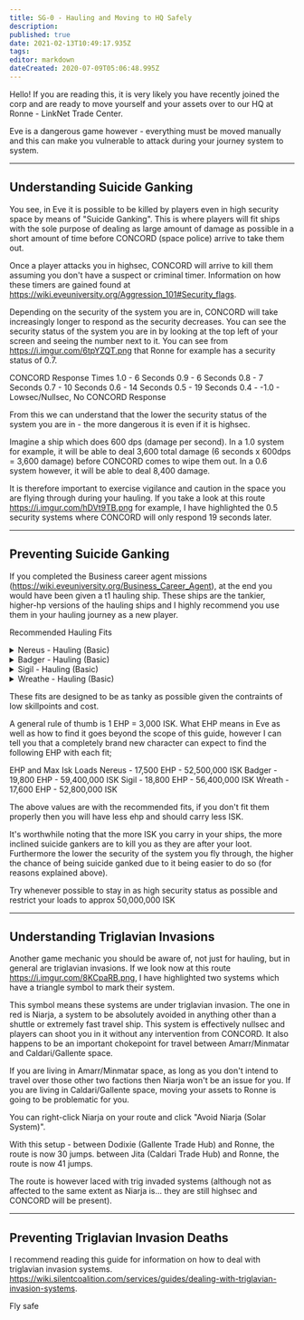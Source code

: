 ```yaml
---
title: SG-0 - Hauling and Moving to HQ Safely
description: 
published: true
date: 2021-02-13T10:49:17.935Z
tags: 
editor: markdown
dateCreated: 2020-07-09T05:06:48.995Z
---
```


Hello!  If you are reading this, it is very likely you have recently joined the corp and are ready to move yourself and your assets over to our HQ at  Ronne - LinkNet Trade Center.

Eve is a dangerous game however - everything must be moved manually and this can make you vulnerable to attack during your journey system to system.

---
## Understanding Suicide Ganking

You see, in Eve it is possible to be killed by players even in high security space by means of "Suicide Ganking".  This is where players will fit ships with the sole purpose of dealing as large amount of damage as possible in a short amount of time before CONCORD (space police) arrive to take them out.

Once a player attacks you in highsec, CONCORD will arrive to kill them assuming you don't have a suspect or criminal timer.  Information on how these timers are gained found at https://wiki.eveuniversity.org/Aggression_101#Security_flags.

Depending on the security of the system you are in, CONCORD will take increasingly longer to respond as the security decreases.  You can see the security status of the system you are in by looking at the top left of your screen and seeing the number next to it.  You can see from https://i.imgur.com/6tpYZQT.png that Ronne for example has a security status of 0.7.

CONCORD Response Times
1.0 - 6 Seconds
0.9 - 6 Seconds
0.8 - 7 Seconds
0.7 - 10 Seconds
0.6 - 14 Seconds
0.5 - 19 Seconds
0.4 - -1.0 - Lowsec/Nullsec, No CONCORD Response 

From this we can understand that the lower the security status of the system you are in - the more dangerous it is even if it is highsec.  

Imagine a ship which does 600 dps (damage per second).  In a 1.0 system for example, it will be able to deal 3,600 total damage (6 seconds x 600dps = 3,600 damage) before CONCORD comes to wipe them out.  In a 0.6 system however, it will be able to deal 8,400 damage.

It is therefore important to exercise vigilance and caution in the space you are flying through during your hauling.  If you take a look at this route https://i.imgur.com/hDVt9TB.png for example, I have highlighted the 0.5 security systems where CONCORD will only respond 19 seconds later.


---
## Preventing Suicide Ganking

If you completed the Business career agent missions (https://wiki.eveuniversity.org/Business_Career_Agent), at the end you would have been given a t1 hauling ship.  These ships are the tankier, higher-hp versions of the hauling ships and I highly recommend you use them in your hauling journey as a new player.

Recommended Hauling Fits
<details>
  <summary>Nereus - Hauling (Basic)</summary>
[Nereus, Nereus - Hauling (Basic)]

Damage Control I
Expanded Cargohold I
Expanded Cargohold I
Expanded Cargohold I
Expanded Cargohold I

Large Shield Extender I
Medium Shield Extender I
Medium Shield Extender I
Multispectrum Shield Hardener I
Multispectrum Shield Hardener I

[Empty High slot]
[Empty High slot]

Medium EM Shield Reinforcer I
Medium EM Shield Reinforcer I
Medium Thermal Shield Reinforcer I
</details>
<details>
  <summary>Badger - Hauling (Basic)</summary>
[Badger, Badger - Hauling (Basic)]

Damage Control I
Expanded Cargohold I
Expanded Cargohold I
Expanded Cargohold I

Large Shield Extender I
Medium Shield Extender I
Medium Shield Extender I
Multispectrum Shield Hardener I
Multispectrum Shield Hardener I
EM Shield Hardener I

[Empty High slot]
[Empty High slot]

Medium Kinetic Shield Reinforcer I
Medium Thermal Shield Reinforcer I
Medium EM Shield Reinforcer I
</details>
<details>
  <summary>Sigil - Hauling (Basic)</summary>
[Sigil, Sigil - Hauling (Basic)]

Damage Control I
Expanded Cargohold I
Expanded Cargohold I
Expanded Cargohold I
Expanded Cargohold I
Expanded Cargohold I

Large Shield Extender I
Large Shield Extender I
Multispectrum Shield Hardener I
Multispectrum Shield Hardener I

[Empty High slot]
[Empty High slot]

Medium EM Shield Reinforcer I
Medium EM Shield Reinforcer I
Medium Thermal Shield Reinforcer I
</details>
<details>
  <summary>Wreathe - Hauling (Basic)</summary>
[Wreathe, Wreathe - Hauling (Basic)]

Damage Control I
Expanded Cargohold I
Expanded Cargohold I
Expanded Cargohold I
Expanded Cargohold I

Large Shield Extender I
Medium Shield Extender I
Medium Shield Extender I
Multispectrum Shield Hardener I
Multispectrum Shield Hardener I

[Empty High slot]
[Empty High slot]

Medium EM Shield Reinforcer I
Medium EM Shield Reinforcer I
Medium Thermal Shield Reinforcer I
</details>

These fits are designed to be as tanky as possible given the contraints of low skillpoints and cost.

A general rule of thumb is 1 EHP = 3,000 ISK.  What EHP means in Eve as well as how to find it goes beyond the scope of this guide, however I can tell you that a completely brand new character can expect to find the following EHP with each fit;

EHP and Max Isk Loads
Nereus - 17,500 EHP - 52,500,000 ISK
Badger - 19,800 EHP - 59,400,000 ISK
Sigil - 18,800 EHP - 56,400,000 ISK
Wreath - 17,600 EHP - 52,800,000 ISK

The above values are with the recommended fits, if you don't fit them properly then you will have less ehp and should carry less ISK.

It's worthwhile noting that the more ISK you carry in your ships, the more inclined suicide gankers are to kill you as they are after your loot.  Furthermore the lower the security of the system you fly through, the higher the chance of being suicide ganked due to it being easier to do so (for reasons explained above).

Try whenever possible to stay in as high security status as possible and restrict your loads to approx 50,000,000 ISK


---
## Understanding Triglavian Invasions

Another game mechanic you should be aware of, not just for hauling, but in general are triglavian invasions.  If we look now at this route https://i.imgur.com/8KCpaRB.png, I have highlighted two systems which have a triangle symbol to mark their system.

This symbol means these systems are under triglavian invasion.  The one in red is Niarja, a system to be absolutely avoided in anything other than a shuttle or extremely fast travel ship.  This system is effectively nullsec and players can shoot you in it without any intervention from CONCORD.  It also happens to be an important chokepoint for travel between Amarr/Minmatar and Caldari/Gallente space.

If you are living in Amarr/Minmatar space, as long as you don't intend to travel over those other two factions then Niarja won't be an issue for you.  If you are living in Caldari/Gallente space, moving your assets to Ronne is going to be problematic for you.

You can right-click Niarja on your route and click "Avoid Niarja (Solar System)".  

With this setup - between Dodixie (Gallente Trade Hub) and Ronne, the route is now 30 jumps.
                 between Jita (Caldari Trade Hub) and Ronne, the route is now 41 jumps.

The route is however laced with trig invaded systems (although not as affected to the same extent as Niarja is... they are still highsec and CONCORD will be present).


---
## Preventing Triglavian Invasion Deaths

I recommend reading this guide for information on how to deal with triglavian invasion systems.
https://wiki.silentcoalition.com/services/guides/dealing-with-triglavian-invasion-systems.


Fly safe